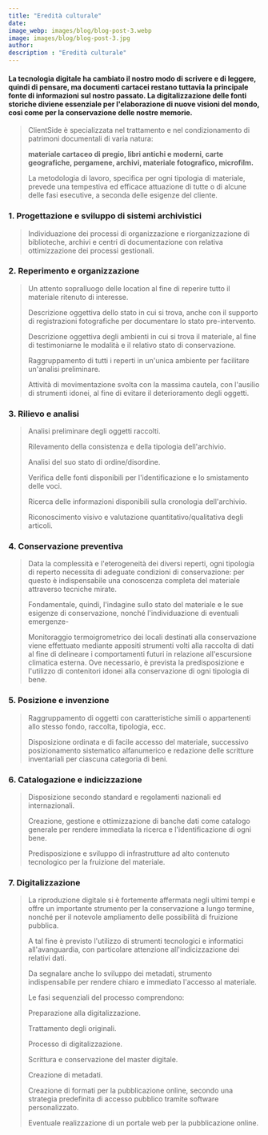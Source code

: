 ```yaml
---
title: "Eredità culturale"
date:
image_webp: images/blog/blog-post-3.webp
image: images/blog/blog-post-3.jpg
author:
description : "Eredità culturale"
---
```


#### La tecnologia digitale ha cambiato il nostro modo di scrivere e di leggere, quindi di pensare, ma documenti cartacei restano tuttavia la principale fonte di informazioni sul nostro passato. La digitalizzazione delle fonti storiche diviene essenziale per l'elaborazione di nuove visioni del mondo, così come per la conservazione delle nostre memorie.

> ClientSide è specializzata nel trattamento e nel condizionamento di patrimoni documentali di varia natura:
>
> **materiale cartaceo di pregio, libri antichi e moderni, carte geografiche, pergamene, archivi, materiale fotografico, microfilm.**
>
> La metodologia di lavoro, specifica per ogni tipologia di materiale, prevede una tempestiva ed efficace attuazione di tutte o di alcune delle fasi esecutive, a seconda delle esigenze del cliente.

### 1. Progettazione e sviluppo di sistemi archivistici

> Individuazione dei processi di organizzazione e riorganizzazione di biblioteche, archivi e centri di documentazione con relativa ottimizzazione dei processi gestionali.

### 2. Reperimento e organizzazione

> Un attento sopralluogo delle location al fine di reperire tutto il materiale ritenuto di interesse.
>
> Descrizione oggettiva dello stato in cui si trova, anche con il supporto di registrazioni fotografiche per documentare lo stato pre-intervento.
>
> Descrizione oggettiva degli ambienti in cui si trova il materiale, al fine di testimoniarne le modalità e il relativo stato di conservazione.
>
> Raggruppamento di tutti i reperti in un'unica ambiente per facilitare un'analisi preliminare.
>
> Attività di movimentazione svolta con la massima cautela, con l'ausilio di strumenti idonei, al fine di evitare il deterioramento degli oggetti.

### 3. Rilievo e analisi

> Analisi preliminare degli oggetti raccolti.
>
> Rilevamento della consistenza e della tipologia dell'archivio.
>
> Analisi del suo stato di ordine/disordine.
>
> Verifica delle fonti disponibili per l'identificazione e lo smistamento delle voci.
>
> Ricerca delle informazioni disponibili sulla cronologia dell'archivio.
>
> Riconoscimento visivo e valutazione quantitativo/qualitativa degli articoli.

### 4. Conservazione preventiva

> Data la complessità e l'eterogeneità dei diversi reperti, ogni tipologia di reperto necessita di adeguate condizioni di conservazione: per questo è indispensabile una conoscenza completa del materiale attraverso tecniche mirate.
>
> Fondamentale, quindi, l'indagine sullo stato del materiale e le sue esigenze di conservazione, nonché l'individuazione di eventuali emergenze-
>
> Monitoraggio termoigrometrico dei locali destinati alla conservazione viene effettuato mediante appositi strumenti volti alla raccolta di dati al fine di delineare i comportamenti futuri in relazione all'escursione climatica esterna. Ove necessario, è prevista la predisposizione e l'utilizzo di contenitori idonei alla conservazione di ogni tipologia di bene.

### 5. Posizione e invenzione

> Raggruppamento di oggetti con caratteristiche simili o appartenenti allo stesso fondo, raccolta, tipologia, ecc.
>
> Disposizione ordinata e di facile accesso del materiale, successivo posizionamento sistematico alfanumerico e redazione delle scritture inventariali per ciascuna categoria di beni.

### 6. Catalogazione e indicizzazione

> Disposizione secondo standard e regolamenti nazionali ed internazionali.
>
> Creazione, gestione e ottimizzazione di banche dati come catalogo generale per rendere immediata la ricerca e l'identificazione di ogni bene.
>
> Predisposizione e sviluppo di infrastrutture ad alto contenuto tecnologico per la fruizione del materiale.

### 7. Digitalizzazione

> La riproduzione digitale si è fortemente affermata negli ultimi tempi e offre un importante strumento per la conservazione a lungo termine, nonché per il notevole ampliamento delle possibilità di fruizione pubblica.
>
> A tal fine è previsto l'utilizzo di strumenti tecnologici e informatici all'avanguardia, con particolare attenzione all'indicizzazione dei relativi dati.
>
> Da segnalare anche lo sviluppo dei metadati, strumento indispensabile per rendere chiaro e immediato l'accesso al materiale.
>
> Le fasi sequenziali del processo comprendono:
>
> Preparazione alla digitalizzazione.
>
> Trattamento degli originali.
>
> Processo di digitalizzazione.
>
> Scrittura e conservazione del master digitale.
>
> Creazione di metadati.
>
> Creazione di formati per la pubblicazione online, secondo una strategia predefinita di accesso pubblico tramite software personalizzato.
>
> Eventuale realizzazione di un portale web per la pubblicazione online.

